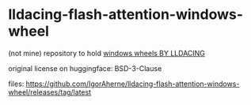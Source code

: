 # lldacing-flash-attention-windows-wheel

(not mine) repository to hold [windows wheels BY LLDACING](https://huggingface.co/lldacing/flash-attention-windows-wheel/tree/main)

original license on huggingface: BSD-3-Clause

files: https://github.com/IgorAherne/lldacing-flash-attention-windows-wheel/releases/tag/latest
